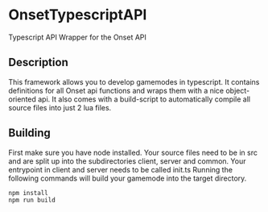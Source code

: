 # OnsetTypescriptAPI
Typescript API Wrapper for the Onset API

## Description
This framework allows you to develop gamemodes in typescript. It contains definitions for all Onset api functions and wraps them with a nice object-oriented api. It also comes with a build-script to automatically compile all source files into just 2 lua files.

## Building
First make sure you have node installed.
Your source files need to be in src and are split up into the subdirectories client, server and common. Your entrypoint in client and server needs to be called init.ts
Running the following commands will build your gamemode into the target directory.
```
npm install
npm run build
```
